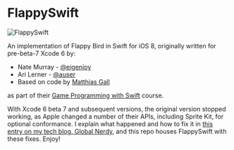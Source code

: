# FlappySwift

![FlappySwift](http://i.imgur.com/1NLoToU.gif)

An implementation of Flappy Bird in Swift for iOS 8, originally written for pre-beta-7 Xcode 6 by:

- Nate Murray - [@eigenjoy](https://twitter.com/eigenjoy)
- Ari Lerner - [@auser](https://twitter.com/auser)
- Based on code by [Matthias Gall](http://digitalbreed.com/2014/how-to-build-a-game-like-flappy-bird-with-xcode-and-sprite-kit)

as part of their [Game Programming with Swift](https://fullstackedu.com) course.

With Xcode 6 beta 7 and subsequent versions, the original version stopped working, as Apple changed a number of their APIs, including Sprite Kit, for optional conformance. I explain what happened and how to fix it in [this entry on my tech blog, Global Nerdy](http://www.globalnerdy.com/2014/09/25/why-your-swift-apps-broke-in-xcode-6-beta-7-and-the-gm-versions-and-how-to-fix-them/), and this repo houses FlappySwift with these fixes. Enjoy! 


